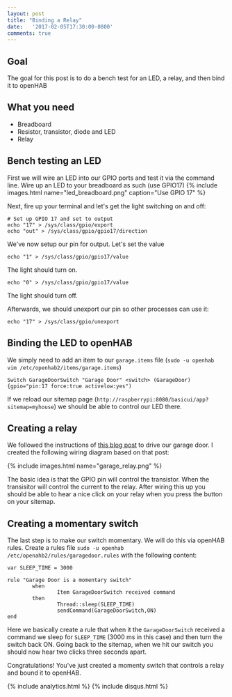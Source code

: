 ```yaml
---
layout: post
title: "Binding a Relay"
date:   '2017-02-05T17:30:00-0800'
comments: true
---
```

## Goal
The goal for this post is to do a bench test for an LED, a relay, and then bind it to openHAB

## What you need
* Breadboard
* Resistor, transistor, diode and LED
* Relay

## Bench testing an LED
First we will wire an LED into our GPIO ports and test it via the command line.  Wire up an LED to your breadboard as such (use GPIO17)
{% include images.html name="led_breadboard.png" caption="Use GPIO 17" %} 

Next, fire up your terminal and let's get the light switching on and off:

```shell
# Set up GPIO 17 and set to output
echo "17" > /sys/class/gpio/export
echo "out" > /sys/class/gpio/gpio17/direction
```

We've now setup our pin for output.  Let's set the value

```shell
echo "1" > /sys/class/gpio/gpio17/value
```

The light should turn on.

```shell
echo "0" > /sys/class/gpio/gpio17/value
```

The light should turn off.

Afterwards, we should unexport our pin so other processes can use it:

```shell
echo "17" > /sys/class/gpio/unexport
```

## Binding the LED to openHAB
We simply need to add an item to our `garage.items` file (`sudo -u openhab vim /etc/openhab2/items/garage.items`)

```
Switch GarageDoorSwitch "Garage Door" <switch> (GarageDoor) {gpio="pin:17 force:true activelow:yes")
```

If we reload our sitemap page (`http://raspberrypi:8080/basicui/app?sitemap=myhouse`) we should be able to control our LED there.

## Creating a relay
We followed the instructions of [this blog post](http://www.susa.net/wordpress/2012/06/raspberry-pi-relay-using-gpio/) to drive our garage door.  I created the following wiring diagram based on that post:

{% include images.html name="garage_relay.png" %}

The basic idea is that the GPIO pin will control the transistor.  When the transisitor will control the current to the relay.  After wiring this up you should be able to hear a nice click on your relay when you press the button on your sitemap.

## Creating a momentary switch
The last step is to make our switch momentary.  We will do this via openHAB rules.  Create a rules file `sudo -u openhab /etc/openahb2/rules/garagedoor.rules` with the following content:

```
var SLEEP_TIME = 3000

rule "Garage Door is a momentary switch"
        when
                Item GarageDoorSwitch received command
        then
                Thread::sleep(SLEEP_TIME)
                sendCommand(GarageDoorSwitch,ON)
end
``` 

Here we basically create a rule that when it the `GarageDoorSwitch` received a command we sleep for `SLEEP_TIME` (3000 ms in this case) and then turn the switch back ON.  Going back to the sitemap, when we hit our switch you should now hear two clicks three seconds apart.

Congratulations!  You've just created a momenty switch that controls a relay and bound it to openHAB.

{% include analytics.html %}
{% include disqus.html %}
